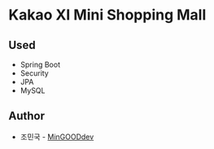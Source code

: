 # Kakao XI Mini Shopping Mall

## Used
* Spring Boot
* Security
* JPA
* MySQL

## Author
* 조민국 - [MinGOODdev](https://github.com/MinGOODdev)
